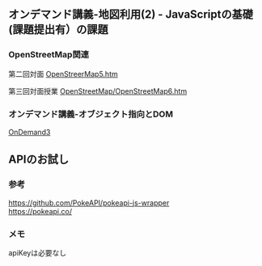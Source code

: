 ## オンデマンド講義-地図利用(2) - JavaScriptの基礎(課題提出有）の課題

### OpenStreetMap関連

第二回対面
[OpenStreerMap5.htm]()

第三回対面授業
[OpenStreetMap/OpenStreetMap6.htm]()

### オンデマンド講義-オブジェクト指向とDOM
[OnDemand3]()

## APIのお試し

### 参考
https://github.com/PokeAPI/pokeapi-js-wrapper  
https://pokeapi.co/

### メモ
apiKeyは必要なし
